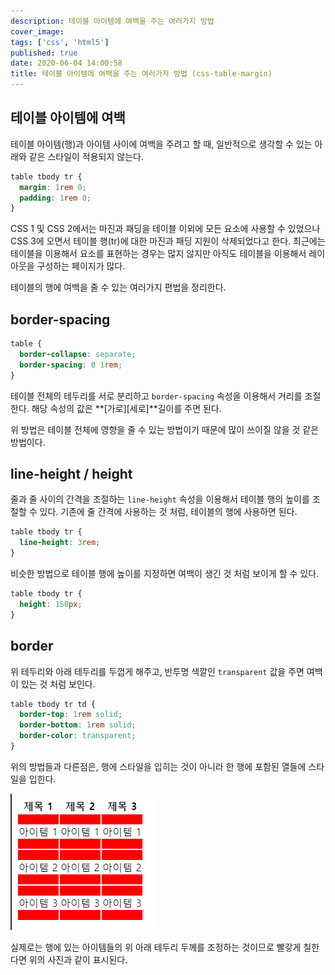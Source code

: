 ```yaml
---
description: 테이블 아이템에 여백을 주는 여러가지 방법
cover_image:
tags: ['css', 'html5']
published: true
date: 2020-06-04 14:00:58
title: 테이블 아이템에 여백을 주는 여러가지 방법 (css-table-margin)
---
```


## 테이블 아이템에 여백

테이블 아이템(행)과 아이템 사이에 여백을 주려고 할 때, 일반적으로 생각할 수 있는 아래와 같은 스타일이 적용되지 않는다.

```css
table tbody tr {
  margin: 1rem 0;
  padding: 1rem 0;
}
```

CSS 1 및 CSS 2에서는 마진과 패딩을 테이블 이외에 모든 요소에 사용할 수 있었으나 CSS 3에 오면서 테이블 행(tr)에 대한 마진과 패딩 지원이 삭제되었다고 한다. 최근에는 테이블을 이용해서 요소를 표현하는 경우는 많지 않지만 아직도 테이블을 이용해서 레이아웃을 구성하는 페이지가 많다.

테이블의 행에 여백을 줄 수 있는 여러가지 편법을 정리한다.

## border-spacing

```css
table {
  border-collapse: separate;
  border-spacing: 0 1rem;
}
```

테이블 전체의 테두리를 서로 분리하고 `border-spacing` 속성을 이용해서 거리를 조절한다. 해당 속성의 값은 **[가로][세로]**길이를 주면 된다.

위 방법은 테이블 전체에 영향을 줄 수 있는 방법이기 때문에 많이 쓰이질 않을 것 같은 방법이다.

## line-height / height

줄과 줄 사이의 간격을 조절하는 `line-height` 속성을 이용해서 테이블 행의 높이를 조절할 수 있다. 기존에 줄 간격에 사용하는 것 처럼, 테이블의 행에 사용하면 된다.

```css
table tbody tr {
  line-height: 3rem;
}
```

비슷한 방법으로 테이블 행에 높이를 지정하면 여백이 생긴 것 처럼 보이게 할 수 있다.

```css
table tbody tr {
  height: 150px;
}
```

## border

위 테두리와 아래 테두리를 두껍게 해주고, 반투명 색깔인 `transparent` 값을 주면 여백이 있는 것 처럼 보인다.

```css
table tbody tr td {
  border-top: 1rem solid;
  border-bottom: 1rem solid;
  border-color: transparent;
}
```

위의 방법들과 다른점은, 행에 스타일을 입히는 것이 아니라 한 행에 포함된 열들에 스타일을 입힌다.

![table margin](./images/table-margin-example1.png)

실제로는 행에 있는 아이템들의 위 아래 테두리 두께를 조정하는 것이므로 빨갛게 칠한다면 위의 사진과 같이 표시된다.
